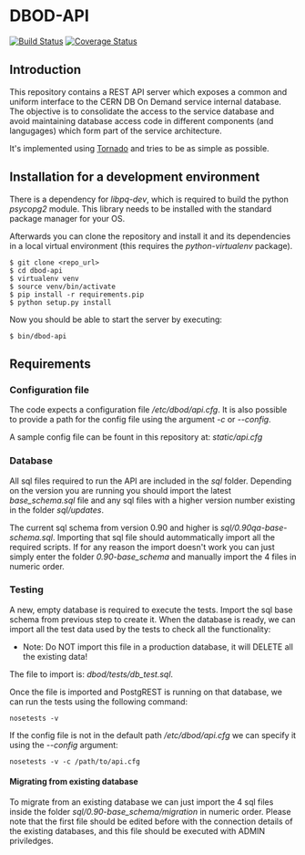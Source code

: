 # DBOD-API

[![Build Status](https://travis-ci.org/cerndb/dbod-api.svg?branch=icot_rundeck)](https://travis-ci.org/cerndb/dbod-api)
[![Coverage Status](https://coveralls.io/repos/github/cerndb/dbod-api/badge.svg?branch=master)](https://coveralls.io/github/cerndb/dbod-api?branch=master)

## Introduction

This repository contains a REST API server which exposes a common and uniform
interface to the CERN DB On Demand service internal database. The objective is
to consolidate the access to the service database and avoid maintaining
database access code in different components (and langugages) which form
part of the service architecture. 

It's implemented using [Tornado](http://www.tornadoweb.org/) and tries to be
as simple as possible.

## Installation for a development environment

There is a dependency for *libpq-dev*, which is required to build the
python *psycopg2* module. This library needs to be installed with the standard 
package manager for your OS.

Afterwards you can clone the repository and install it and its dependencies
in a local virtual environment (this requires the *python-virtualenv* package).

    $ git clone <repo_url>
    $ cd dbod-api
    $ virtualenv venv
    $ source venv/bin/activate
    $ pip install -r requirements.pip
    $ python setup.py install

Now you should be able to start the server by executing:

    $ bin/dbod-api

## Requirements 

### Configuration file
The code expects a configuration file */etc/dbod/api.cfg*. It is also possible to provide
a path for the config file using the argument *-c* or *--config*.

A sample config file can be fount in this repository at: *static/api.cfg*

### Database

All sql files required to run the API are included in the *sql* folder. Depending on the 
version you are running you should import the latest *base_schema.sql* file and any
sql files with a higher version number existing in the folder *sql/updates*.

The current sql schema from version 0.90 and higher is *sql/0.90qa-base-schema.sql*.
Importing that sql file should autommatically import all the required scripts. If for
any reason the import doesn't work you can just simply enter the folder *0.90-base_schema*
and manually import the 4 files in numeric order.

### Testing

A new, empty database is required to execute the tests. Import the sql base schema from previous
step to create it.
When the database is ready, we can import all the test data used by the tests to check all the 
functionality:

* Note: Do NOT import this file in a production database, it will DELETE all the existing data!

The file to import is: *dbod/tests/db_test.sql*.

Once the file is imported and PostgREST is running on that database, we can run the tests using the 
following command:

```
nosetests -v
```

If the config file is not in the default path */etc/dbod/api.cfg* we can specify it using the *--config*
argument:

```
nosetests -v -c /path/to/api.cfg
```

#### Migrating from existing database

To migrate from an existing database we can just import the 4 sql files inside the folder *sql/0.90-base_schema/migration*
in numeric order.
Please note that the first file should be edited before with the connection details of the existing databases, and this file
should be executed with ADMIN priviledges.